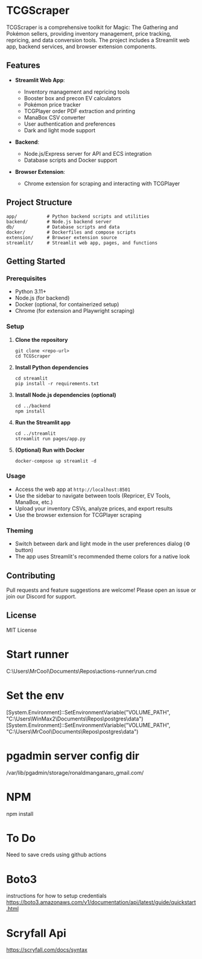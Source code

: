 # TCGScraper

TCGScraper is a comprehensive toolkit for Magic: The Gathering and Pokémon sellers, providing inventory management, price tracking, repricing, and data conversion tools. The project includes a Streamlit web app, backend services, and browser extension components.

## Features

- **Streamlit Web App**:  
  - Inventory management and repricing tools
  - Booster box and precon EV calculators
  - Pokémon price tracker
  - TCGPlayer order PDF extraction and printing
  - ManaBox CSV converter
  - User authentication and preferences
  - Dark and light mode support

- **Backend**:  
  - Node.js/Express server for API and ECS integration
  - Database scripts and Docker support

- **Browser Extension**:  
  - Chrome extension for scraping and interacting with TCGPlayer

## Project Structure

```
app/           # Python backend scripts and utilities
backend/       # Node.js backend server
db/            # Database scripts and data
docker/        # Dockerfiles and compose scripts
extension/     # Browser extension source
streamlit/     # Streamlit web app, pages, and functions
```

## Getting Started

### Prerequisites

- Python 3.11+
- Node.js (for backend)
- Docker (optional, for containerized setup)
- Chrome (for extension and Playwright scraping)

### Setup

1. **Clone the repository**
   ```
   git clone <repo-url>
   cd TCGScraper
   ```

2. **Install Python dependencies**
   ```
   cd streamlit
   pip install -r requirements.txt
   ```

3. **Install Node.js dependencies (optional)**
   ```
   cd ../backend
   npm install
   ```

4. **Run the Streamlit app**
   ```
   cd ../streamlit
   streamlit run pages/app.py
   ```

5. **(Optional) Run with Docker**
   ```
   docker-compose up streamlit -d
   ```

### Usage

- Access the web app at `http://localhost:8501`
- Use the sidebar to navigate between tools (Repricer, EV Tools, ManaBox, etc.)
- Upload your inventory CSVs, analyze prices, and export results
- Use the browser extension for TCGPlayer scraping

### Theming

- Switch between dark and light mode in the user preferences dialog (⚙️ button)
- The app uses Streamlit's recommended theme colors for a native look

## Contributing

Pull requests and feature suggestions are welcome! Please open an issue or join our Discord for support.

## License

MIT License

# Start runner
C:\Users\MrCool\Documents\Repos\actions-runner\run.cmd

# Set the env
[System.Environment]::SetEnvironmentVariable("VOLUME_PATH", "C:\Users\WinMax2\Documents\Repos\postgres\data")
[System.Environment]::SetEnvironmentVariable("VOLUME_PATH", "C:\Users\MrCool\Documents\Repos\postgres\data")

# pgadmin server config dir
/var/lib/pgadmin/storage/ronaldmanganaro_gmail.com/

# NPM
npm install

# To Do
Need to save creds using github actions

# Boto3
instructions for how to setup credentials
https://boto3.amazonaws.com/v1/documentation/api/latest/guide/quickstart.html

# Scryfall Api
https://scryfall.com/docs/syntax
